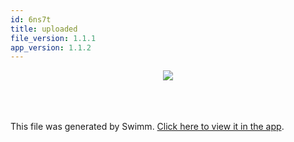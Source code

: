 ```yaml
---
id: 6ns7t
title: uploaded
file_version: 1.1.1
app_version: 1.1.2
---
```


<div align="center"><img src="https://firebasestorage.googleapis.com/v0/b/swimm-dev-content/o/repositories%2FZ2l0aHViJTNBJTNBcHJlLWNvbW1pdCUzQSUzQXN3aW1taW8%3D%2F0062f980-b9e6-466c-813c-cf4ba8956421.png?alt=media&token=deb8f5d3-6da6-4a95-96af-c35e54661ef3" style="width:'50%'"/></div>

<br/>

<br/>

<br/>

This file was generated by Swimm. [Click here to view it in the app](http://localhost:5000/repos/Z2l0aHViJTNBJTNBcHJlLWNvbW1pdCUzQSUzQXN3aW1taW8=/docs/6ns7t).
